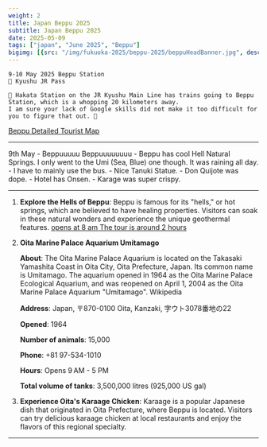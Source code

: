 ```yaml
---
weight: 2
title: Japan Beppu 2025
subtitle: Japan Beppu 2025
date: 2025-05-09
tags: ["japan", "June 2025", "Beppu"]
bigimg: [{src: "/img/fukuoka-2025/beppu-2025/beppuHeadBanner.jpg", desc: "Beppu Onsen"}]
---
```


```
9-10 May 2025 Beppu Station
🎫 Kyushu JR Pass

🏃‍ Hakata Station on the JR Kyushu Main Line has trains going to Beppu Station, which is a whopping 20 kilometers away. 
I am sure your lack of Google skills did not make it too difficult for you to figure that out. 🏃‍
```

[Beppu Detailed Tourist Map](/pdf/beppu.pdf)

---

9th May
	- Beppuuuuu Beppuuuuuuuu
	- Beppu has cool Hell Natural Springs. I only went to the Umi (Sea, Blue) one though. It was raining all day.
	- I have to mainly use the bus.
	- Nice Tanuki Statue.
	- Don Quijote was dope.
	- Hotel has Onsen.
	- Karage was super crispy.

---

1. **Explore the Hells of Beppu**: Beppu is famous for its "hells," or hot springs, which are believed to have healing properties. Visitors can soak in these natural wonders and experience the unique geothermal features.
[opens at 8 am The tour is around 2 hours](https://www.japan.travel/en/spot/713/)

2. **Oita Marine Palace Aquarium Umitamago**

	**About**: The Oita Marine Palace Aquarium is located on the Takasaki Yamashita Coast in Oita City, Oita Prefecture, Japan. Its common name is Umitamago. The aquarium opened in 1964 as the Oita Marine Palace Ecological Aquarium, and was reopened on April 1, 2004 as the Oita Marine Palace Aquarium "Umitamago". Wikipedia
	
	**Address**: Japan, 〒870-0100 Oita, Kanzaki, 字ウト3078番地の22
	
	**Opened**: 1964
	
	**Number of animals**: 15,000
	
	**Phone**: +81 97-534-1010
	
	**Hours**: Opens 9 AM - 5 PM
	
	**Total volume of tanks**: 3,500,000 litres (925,000 US gal)

3. **Experience Oita's Karaage Chicken**: Karaage is a popular Japanese dish that originated in Oita Prefecture, where Beppu is located. Visitors can try delicious karaage chicken at local restaurants and enjoy the flavors of this regional specialty.

---

